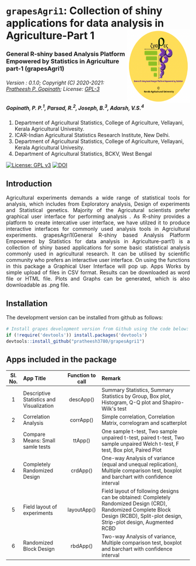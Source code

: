 # `grapesAgri1`: Collection of shiny applications for data analysis in Agriculture-Part 1 <img src="man/figures/logo.PNG" align="right" alt="logo" width="173" height = "200" style = "border: none; float: right;">
### General R-shiny based Analysis Platform Empowered by Statistics in Agriculture part-1 (grapesAgri1)
###### Version : 0.1.0; Copyright (C) 2020-2021: [Pratheesh P. Gopinath](https://www.kaugrapes.com); License: [GPL-3](https://www.r-project.org/Licenses/) 
##### *Gopinath, P. P.<sup>1</sup>, Parsad, R.<sup>2</sup>, Joseph, B.<sup>3</sup>, Adarsh, V.S.<sup>4</sup>*

1.  Department of Agricultural Statistics, College of Agriculture, Vellayani, Kerala Agricultural Univesity.
2.  ICAR-Indian Agricultural Statistics Research Institute,
    New Delhi.
3.  Department of Agricultural Statistics, College of Agriculture, Vellayani, Kerala Agricultural Univesity.
4.  Department of Agricultural Statistics, BCKV, West Bengal


[![License: GPL v3](https://img.shields.io/badge/License-GPLv3-blue.svg)](https://www.gnu.org/licenses/gpl-3.0) [![DOI](https://zenodo.org/badge/DOI/10.5281/zenodo.4923220.svg)](https://doi.org/10.5281/zenodo.4923220)



## Introduction
<div align="justify">Agricultural experiments demands a wide range of statistical tools for analysis, which includes from Exploratory analysis, Design of experiments and Statistical genetics. Majority of the Agricutural scientists prefer graphical user interface for performing analysis . As R-shiny provides a platform to create intercative user interface, we have utilzed it to produce interactive interfaces for commonly used analysis tools in Agrciultural experiments. grapesAgri1(General R-shiny based Analysis Platform Empowered by Statistics for data analysis in Agriculture-part1) is a collection of shiny based applications for some basic statistical analysis commonly used in agricultural research. It can be utilised by scientific community who prefers an interactive user interface. On using the functions in this package a Graphical User Interface will pop up. Apps Works by simple upload of files in CSV format. Results can be downloaded as word file or HTML file. Plots and Graphs can be generated, which is also downloadable as .png file.</div>

## Installation
The development version can be installed from github as follows:

``` r
# Install grapes development version from Github using the code below:
if (!require('devtools')) install.packages('devtools')
devtools::install_github("pratheesh3780/grapesAgri1")
```
## Apps included in the package

|Sl. No.| App Title | Function to call |Remark |
|:-----:| :----------- | :-----------:|:----------------|
|1|Descriptive Statistics and Visualization   | descApp()      |Summary Statistics, Summary Statistics by Group, Box plot, Histogram, Q-Q plot and Shapiro-Wilk's test|
|2|Correlation Analysis   | corrApp()      | Simple correlation, Correlation Matrix, correlogram and scatterplot|
|3|Compare Means: Small samle tests  | ttApp()      | One sample t-test, Two sample unpaired t-test, paired t-test, Two sample unpaired Welch t-test, F test, Box plot, Paired Plot|
|4|Completely Randomized Design  | crdApp()      |One-way Analysis of variance (equal and unequal replication), Multiple comparison test, boxplot and barchart with confidence interval|
|5|Field layout of experiments | layoutApp()      |Field layout of following designs can be obtained: Completely Randomized Design (CRD), Randomized Complete Block Design (RCBD), Split-plot design, Strip-plot design, Augmented RCBD|
|6|Randomized Block Design  | rbdApp()      |Two-way Analysis of variance, Multiple comparison test, boxplot and barchart with confidence interval|
